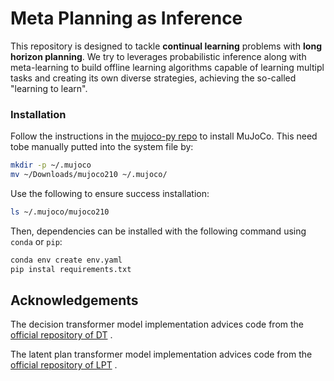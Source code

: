 # Meta Planning as Inference
This repository is designed to tackle **continual learning** problems with **long horizon planning**. We try to leverages probabilistic inference along with meta-learning to build offline learning algorithms capable of learning multipl tasks and creating its own diverse strategies, achieving the so-called "learning to learn".

### Installation

Follow the instructions in the [mujoco-py repo](https://github.com/openai/mujoco-py) to install MuJoCo. This need tobe manually putted into the system file by:

```bash
mkdir -p ~/.mujoco
mv ~/Downloads/mujoco210 ~/.mujoco/
```

Use the following to ensure success installation:

```bash
ls ~/.mujoco/mujoco210
```

Then, dependencies can be installed with the following command using `conda` or `pip`:

```bash
conda env create env.yaml
pip instal requirements.txt
```

## Acknowledgements

The decision transformer model implementation advices code from the [official repository of DT](https://github.com/kzl/decision-transformer) .

The latent plan transformer model implementation advices code from the [official repository of LPT](https://github.com/mingluzhao/Latent-Plan-Transformer) .
